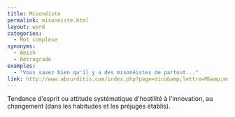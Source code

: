 ```yaml
---
title: Misonéiste
permalink: misoneiste.html
layout: word
categories:
  - Mot complexe
synonyms:
  - Amish
  - Rétrograde
examples:
  - "Vous savez bien qu'il y a des misonéistes de partout..."
link: http://www.absurditis.com/index.php?page=dico&amp;lettre=M&amp;mot=Mison%E9isme
---
```


Tendance d'esprit ou attitude systématique d'hostilité à l'innovation, au changement (dans les habitudes et les préjugés établis).

